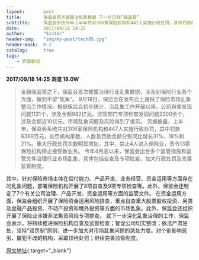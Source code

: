 ```yaml
---
layout:       post
title:        保监会首次披露治乱象数据 下一步仍将“强监管”
subtitle:     保监会系统今年上半年共对306家保险机构和447人实施行政处罚，其中罚款6369万元。
date:         2017/09/18 14:25
author:       "Sinter"
header-img:   "img/my-post/tech05.jpg"
header-mask:  0.3
catalog:      true
tags:
    - 界面新闻
---
```


**2017/09/18 14:25**  **浏览 18.0W**

> 金融强监管之下，保监会首次披露治理行业乱象数据，涉及到保险行业各个方面，做到不留“死角”。
9月18日，保监会在发布会上通报了保险市场乱象整治工作情况。根据保监会初步统计，治乱象工作开展以来，公司自查发现问题1131个，涉及金额982亿元。监管部门专项检查发现问题2300余个，涉及金额近10亿元。市场乱象问题及风险得到了揭示。
另据披露，上半年，保监会系统共对306家保险机构和447人实施行政处罚，其中罚款6369万元，处罚机构家数、人数及罚款金额分别同比增长31%、18%和21%。重大行政处罚次数明显增加，其中，禁止4人进入保险业，责令13家保险机构停止接受新业务。
今年4月底以来，保监会出台多个监管措施和监管文件治理行业市场乱象，具体包括自查及专项检查、加大行政处罚及完善监管制度。

其中，针对保险市场主体在偿付能力、产品开发、业务经营、资金运用等方面存在的乱象问题，部署保险机构开展了8项自查及9项专项检查等。此外，保监会还制定了7个有关公司治理、产品开发、资金运用等方面的监管文件。
在资金运用方面，保监会组织开展了保险资金运用风险排查，重点自查重大股票股权投资、另类及金融产品投资、不动产投资和境外投资等方面的市场乱象。此外，保监会还组织开展了保险业涉嫌非法集资风险专项排查。
就下一步深化乱象治理的工作，保监会表示，将持续推进保险机构自查及监管检查；督促公司切实整改；依法严肃惩处，坚持“双罚制”原则，进一步加大对市场乱象问题的惩处力度。对个别影响恶劣、屡犯不改的机构，采取顶格处罚；继续完善监管制度。


[原文地址](http://www.jiemian.com/article/1631685.html){:target="_blank"}


